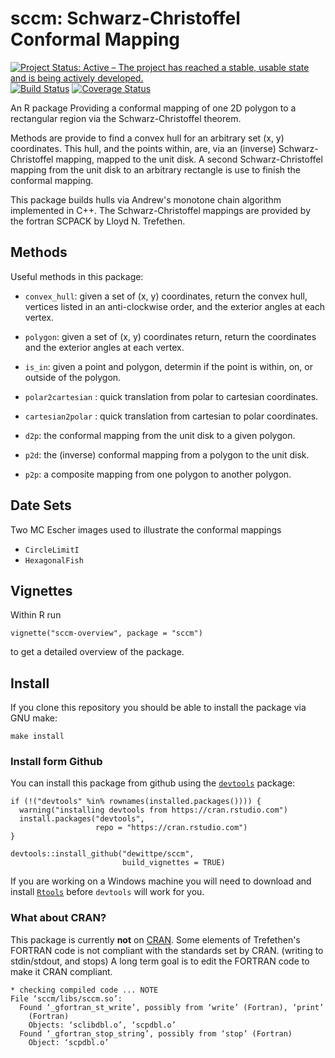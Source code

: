 # sccm: Schwarz-Christoffel Conformal Mapping

[![Project Status: Active – The project has reached a stable, usable state and is being actively developed.](http://www.repostatus.org/badges/latest/active.svg)](http://www.repostatus.org/#active)
[![Build Status](https://travis-ci.org/dewittpe/sccm.svg?branch=master)](https://travis-ci.org/dewittpe/sccm)
[![Coverage Status](https://img.shields.io/codecov/c/github/dewittpe/sccm/master.svg)](https://codecov.io/github/dewittpe/sccm?branch=master)

An R package Providing a conformal mapping of one 2D polygon to a rectangular
region via the Schwarz-Christoffel theorem.

Methods are provide to find a convex hull for an arbitrary set (x, y)
coordinates.  This hull, and the points within, are, via an (inverse)
Schwarz-Christoffel mapping, mapped to the unit disk.  A second
Schwarz-Christoffel mapping from the unit disk to an arbitrary rectangle is use
to finish the conformal mapping.

This package builds hulls via Andrew's monotone chain algorithm implemented in
C++. The Schwarz-Christoffel mappings are provided by the fortran SCPACK by
Lloyd N. Trefethen.

## Methods

Useful methods in this package:

* `convex_hull`: given a set of (x, y) coordinates, return the convex hull,
  vertices listed in an anti-clockwise order, and the exterior angles at each
  vertex.

* `polygon`: given a set of (x, y) coordinates return, return the coordinates
  and the exterior angles at each vertex.  

* `is_in`: given a point and polygon, determin if the point is within, on, or
  outside of the polygon.  

* `polar2cartesian` : quick translation from polar to cartesian coordinates.

* `cartesian2polar` : quick translation from cartesian to polar coordinates.  

* `d2p`: the conformal mapping from the unit disk to a given polygon.

* `p2d`: the (inverse) conformal mapping from a polygon to the unit disk.

* `p2p`: a composite mapping from one polygon to another polygon.

## Date Sets

Two MC Escher images used to illustrate the conformal mappings
* `CircleLimitI`
* `HexagonalFish`

## Vignettes
Within R run

    vignette("sccm-overview", package = "sccm")

to get a detailed overview of the package.

## Install

If you clone this repository you should be able to install the package via GNU
make:

    make install


### Install form Github

You can install this package from github using the
[`devtools`](https://github.com/hadley/devtools) package:

    if (!("devtools" %in% rownames(installed.packages()))) { 
      warning("installing devtools from https://cran.rstudio.com")
      install.packages("devtools", 
                       repo = "https://cran.rstudio.com")
    }

    devtools::install_github("dewittpe/sccm", 
                             build_vignettes = TRUE)

If you are working on a Windows machine you will need to download and install
[`Rtools`](http://cran.r-project.org/bin/windows/Rtools/) before `devtools` will
work for you.

### What about CRAN?

This package is currently **not** on [CRAN](https://cran.rstudio.com).  Some elements of Trefethen's FORTRAN
code is not compliant with the standards set by CRAN.  (writing to stdin/stdout,
and stops)  A long term goal is to edit the FORTRAN code to make it CRAN
compliant.

    * checking compiled code ... NOTE
    File ‘sccm/libs/sccm.so’:
      Found ‘_gfortran_st_write’, possibly from ‘write’ (Fortran), ‘print’
        (Fortran)
        Objects: ‘sclibdbl.o’, ‘scpdbl.o’
      Found ‘_gfortran_stop_string’, possibly from ‘stop’ (Fortran)
        Object: ‘scpdbl.o’
 

